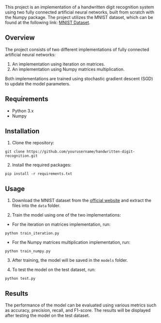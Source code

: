 This project is an implementation of a handwritten digit recognition system using two fully connected artificial neural networks, built from scratch with the Numpy package. The project utilizes the MNIST dataset, which can be found at the following link: [MNIST Dataset](http://yann.lecun.com/exdb/mnist/).

## Overview

The project consists of two different implementations of fully connected artificial neural networks:

1. An implementation using iteration on matrices.
2. An implementation using Numpy matrices multiplication.

Both implementations are trained using stochastic gradient descent (SGD) to update the model parameters.

## Requirements

- Python 3.x
- Numpy

## Installation

1. Clone the repository:

```
git clone https://github.com/yourusername/handwritten-digit-recognition.git
```

2. Install the required packages:

```
pip install -r requirements.txt
```

## Usage

1. Download the MNIST dataset from the [official website](http://yann.lecun.com/exdb/mnist/) and extract the files into the `data` folder.

2. Train the model using one of the two implementations:

- For the iteration on matrices implementation, run:

```
python train_iteration.py
```

- For the Numpy matrices multiplication implementation, run:

```
python train_numpy.py
```

3. After training, the model will be saved in the `models` folder.

4. To test the model on the test dataset, run:

```
python test.py
```

## Results

The performance of the model can be evaluated using various metrics such as accuracy, precision, recall, and F1-score. The results will be displayed after testing the model on the test dataset.
